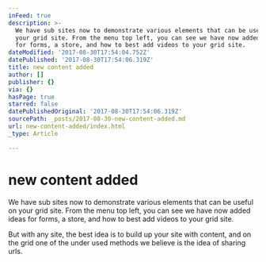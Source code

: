 ```yaml
---
inFeed: true
description: >-
  We have sub sites now to demonstrate various elements that can be useful on
  your grid site. From the menu top left, you can see we have now added ideas
  for forms, a store, and how to best add videos to your grid site.
dateModified: '2017-08-30T17:54:04.752Z'
datePublished: '2017-08-30T17:54:06.319Z'
title: new content added
author: []
publisher: {}
via: {}
hasPage: true
starred: false
datePublishedOriginal: '2017-08-30T17:54:06.319Z'
sourcePath: _posts/2017-08-30-new-content-added.md
url: new-content-added/index.html
_type: Article

---
```

# new content added

We have sub sites now to demonstrate various elements that can be useful on your grid site. From the menu top left, you can see we have now added ideas for forms, a store, and how to best add videos to your grid site.

But with any site, the best idea is to build up your site with content, and on the grid one of the under used methods we believe is the idea of sharing urls.